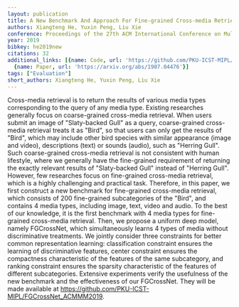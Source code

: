 ```yaml
---
layout: publication
title: A New Benchmark And Approach For Fine-grained Cross-media Retrieval
authors: Xiangteng He, Yuxin Peng, Liu Xie
conference: Proceedings of the 27th ACM International Conference on Multimedia
year: 2019
bibkey: he2019new
citations: 32
additional_links: [{name: Code, url: 'https://github.com/PKU-ICST-MIPL/FGCrossNet_ACMMM2019'},
  {name: Paper, url: 'https://arxiv.org/abs/1907.04476'}]
tags: ["Evaluation"]
short_authors: Xiangteng He, Yuxin Peng, Liu Xie
---
```

Cross-media retrieval is to return the results of various media types
corresponding to the query of any media type. Existing researches generally
focus on coarse-grained cross-media retrieval. When users submit an image of
"Slaty-backed Gull" as a query, coarse-grained cross-media retrieval treats it
as "Bird", so that users can only get the results of "Bird", which may include
other bird species with similar appearance (image and video), descriptions
(text) or sounds (audio), such as "Herring Gull". Such coarse-grained
cross-media retrieval is not consistent with human lifestyle, where we
generally have the fine-grained requirement of returning the exactly relevant
results of "Slaty-backed Gull" instead of "Herring Gull". However, few
researches focus on fine-grained cross-media retrieval, which is a highly
challenging and practical task. Therefore, in this paper, we first construct a
new benchmark for fine-grained cross-media retrieval, which consists of 200
fine-grained subcategories of the "Bird", and contains 4 media types, including
image, text, video and audio. To the best of our knowledge, it is the first
benchmark with 4 media types for fine-grained cross-media retrieval. Then, we
propose a uniform deep model, namely FGCrossNet, which simultaneously learns 4
types of media without discriminative treatments. We jointly consider three
constraints for better common representation learning: classification
constraint ensures the learning of discriminative features, center constraint
ensures the compactness characteristic of the features of the same subcategory,
and ranking constraint ensures the sparsity characteristic of the features of
different subcategories. Extensive experiments verify the usefulness of the new
benchmark and the effectiveness of our FGCrossNet. They will be made available
at https://github.com/PKU-ICST-MIPL/FGCrossNet_ACMMM2019.